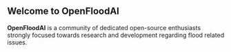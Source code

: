 ## Welcome to OpenFloodAI

**OpenFloodAI** is a community of dedicated open-source enthusiasts strongly focused towards research and development regarding flood related issues. 
